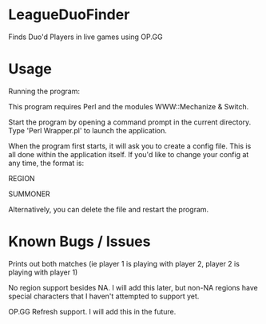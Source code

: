 # LeagueDuoFinder
Finds Duo'd Players in live games using OP.GG

# Usage
Running the program:

This program requires Perl and the modules WWW::Mechanize & Switch.

Start the program by opening a command prompt in the current directory. Type 'Perl Wrapper.pl' to launch the application.

When the program first starts, it will ask you to create a config file. This is all done within the application itself. If you'd like to change your config at any time, the format is: 

REGION

SUMMONER

Alternatively, you can delete the file and restart the program.

# Known Bugs / Issues

Prints out both matches (ie player 1 is playing with player 2, player 2 is playing with player 1)

No region support besides NA. I will add this later, but non-NA regions have special characters that I haven't attempted to support yet.

OP.GG Refresh support. I will add this in the future.
